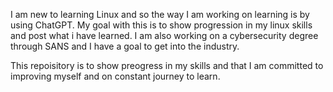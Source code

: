 

I am new to learning Linux and so the way I am working on learning is by using ChatGPT.
My goal with this is to show progression in my linux skills and post what i have learned.
I am also working on a cybersecurity degree through SANS and I have a goal to get into the industry.

This repoisitory is to show preogress in my skills and that I am committed to improving myself and on constant journey to learn.
